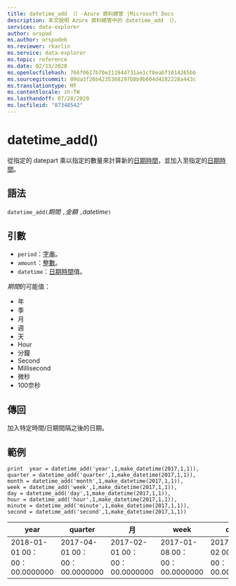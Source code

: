 ```yaml
---
title: datetime_add （）-Azure 資料總管 |Microsoft Docs
description: 本文說明 Azure 資料總管中的 datetime_add （）。
services: data-explorer
author: orspod
ms.author: orspodek
ms.reviewer: rkarlin
ms.service: data-explorer
ms.topic: reference
ms.date: 02/13/2020
ms.openlocfilehash: 766f0617b70e21194d731ae1cf8eabf1014265bb
ms.sourcegitcommit: 09da3f26b4235368297b8b9b604d4282228a443c
ms.translationtype: MT
ms.contentlocale: zh-TW
ms.lasthandoff: 07/28/2020
ms.locfileid: "87348542"
---
```

# <a name="datetime_add"></a>datetime_add()

從指定的 datepart 乘以指定的數量來計算新的[日期時間](./scalar-data-types/datetime.md)，並加入至指定的[日期時間](./scalar-data-types/datetime.md)。

## <a name="syntax"></a>語法

`datetime_add(`*期間* `,`*金額* `,`*datetime*`)`

## <a name="arguments"></a>引數

* `period`：[字串](./scalar-data-types/string.md)。 
* `amount`：[整數](./scalar-data-types/int.md)。
* `datetime`：[日期時間](./scalar-data-types/datetime.md)值。

*期間*的可能值： 
- 年
- 季
- 月
- 週
- 天
- Hour
- 分鐘
- Second
- Millisecond
- 微秒
- 100奈秒

## <a name="returns"></a>傳回

加入特定時間/日期間隔之後的日期。

## <a name="examples"></a>範例

```kusto
print  year = datetime_add('year',1,make_datetime(2017,1,1)),
quarter = datetime_add('quarter',1,make_datetime(2017,1,1)),
month = datetime_add('month',1,make_datetime(2017,1,1)),
week = datetime_add('week',1,make_datetime(2017,1,1)),
day = datetime_add('day',1,make_datetime(2017,1,1)),
hour = datetime_add('hour',1,make_datetime(2017,1,1)),
minute = datetime_add('minute',1,make_datetime(2017,1,1)),
second = datetime_add('second',1,make_datetime(2017,1,1))

```

|year|quarter|月|week|day|hour|minute|second|
|---|---|---|---|---|---|---|---|
|2018-01-01 00：00：00.0000000|2017-04-01 00：00：00.0000000|2017-02-01 00：00：00.0000000|2017-01-08 00：00：00.0000000|2017-01-02 00：00：00.0000000|2017-01-01 01：00：00.0000000|2017-01-01 00：01：00.0000000|2017-01-01 00：00：01.0000000|






